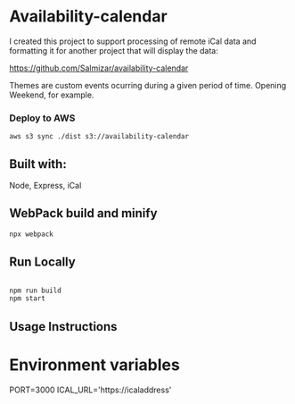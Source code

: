 # Availability-calendar

I created this project to support processing of remote iCal data and formatting it for another project that will display the data:

https://github.com/Salmizar/availability-calendar

Themes are custom events ocurring during a given period of time. Opening Weekend, for example.

### Deploy to AWS
```
aws s3 sync ./dist s3://availability-calendar
```
## Built with:

Node, Express, iCal

## WebPack build and minify

```bash
npx webpack
```

## Run Locally

```bash

npm run build
npm start
```

## Usage Instructions

# Environment variables

PORT=3000
ICAL_URL='https://icaladdress'
